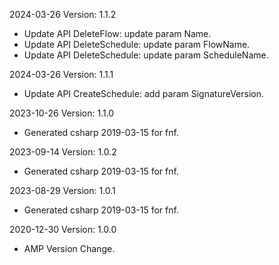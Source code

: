 2024-03-26 Version: 1.1.2
- Update API DeleteFlow: update param Name.
- Update API DeleteSchedule: update param FlowName.
- Update API DeleteSchedule: update param ScheduleName.


2024-03-26 Version: 1.1.1
- Update API CreateSchedule: add param SignatureVersion.


2023-10-26 Version: 1.1.0
- Generated csharp 2019-03-15 for fnf.

2023-09-14 Version: 1.0.2
- Generated csharp 2019-03-15 for fnf.

2023-08-29 Version: 1.0.1
- Generated csharp 2019-03-15 for fnf.

2020-12-30 Version: 1.0.0
- AMP Version Change.

